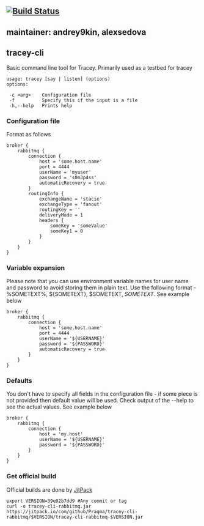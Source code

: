 [![Build Status](https://api.travis-ci.org/Praqma/tracey-cli-rabbitmq.svg?branch=master)](https://travis-ci.org/Praqma/tracey-cli-rabbitmq)
---
maintainer: andrey9kin, alexsedova
---
## tracey-cli

Basic command line tool for Tracey. Primarily used as a testbed for tracey

```
usage: tracey [say | listen] (options)
options:

 -c <arg>    Configuration file
 -f          Specify this if the input is a file
 -h,--help   Prints help
 ```
 
### Configuration file

Format as follows

```
broker {
    rabbitmq {
    	connection {
        	host = 'some.host.name'
        	port = 4444
        	userName = 'myuser'
        	password = 's0m3p4ss'
        	automaticRecovery = true
        }
        routingInfo {
        	exchangeName = 'stacie'
        	exchangeType = 'fanout'
        	routingKey = ''
        	deliveryMode = 1
        	headers {
        		someKey = 'someValue'
        		someKey1 = 0
        	}
        }
    }
}
```

### Variable expansion

Please note that you can use environment variable names for user name and password to avoid storing them in plain text.
Use the following format - %SOMETEXT%, ${SOMETEXT}, $SOMETEXT, $SOMETEXT$.
See example below

```
broker {
    rabbitmq {
        connection {
            host = 'some.host.name'
            port = 4444
            userName = '${USERNAME}'
            password = '${PASSWORD}'
            automaticRecovery = true
        }
    }
}
```

### Defaults

You don't have to specify all fields in the configuration file - if some piece is not provided then default value will be used.
Check output of the --help to see the actual values.
See example below

```
broker {
    rabbitmq {
        connection {
            host = 'my.host'
            userName = '${USERNAME}'
            password = '${PASSWORD}'
        }
    }
}
```

### Get official build

Official builds are done by [JitPack](https://jitpack.io)

```
export VERSION=39e02b7dd9 #Any commit or tag
curl -o tracey-cli-rabbitmq.jar https://jitpack.io/com/github/Praqma/tracey-cli-rabbitmq/$VERSION/tracey-cli-rabbitmq-$VERSION.jar
```
